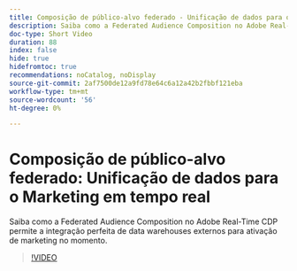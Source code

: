 ```yaml
---
title: Composição de público-alvo federado - Unificação de dados para o Marketing em tempo real
description: Saiba como a Federated Audience Composition no Adobe Real-Time CDP permite a integração perfeita de data warehouses externos para ativação de marketing no momento.
doc-type: Short Video
duration: 88
index: false
hide: true
hidefromtoc: true
recommendations: noCatalog, noDisplay
source-git-commit: 2af7500de12a9fd78e64c6a12a42b2fbbf121eba
workflow-type: tm+mt
source-wordcount: '56'
ht-degree: 0%

---
```



# Composição de público-alvo federado: Unificação de dados para o Marketing em tempo real

Saiba como a Federated Audience Composition no Adobe Real-Time CDP permite a integração perfeita de data warehouses externos para ativação de marketing no momento.

<!-- 62_S508_3442517_87_federated-audience-composition-unifying-data-for-realtime-marketing -->
>[!VIDEO](https://video.tv.adobe.com/v/3458196/?learn=on&enablevpops=true)
